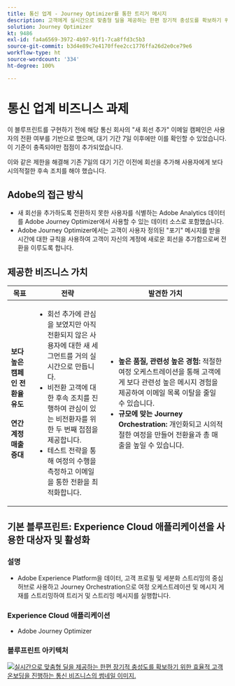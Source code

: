 ```yaml
---
title: 통신 업계 - Journey Optimizer를 통한 트리거 메시지
description: 고객에게 실시간으로 맞춤형 딜을 제공하는 한편 장기적 충성도를 확보하기 위한 효율적 고객 온보딩을 진행합니다.
solution: Journey Optimizer
kt: 9486
exl-id: fa4a6569-3972-4b97-91f1-7ca8ffd3c5b3
source-git-commit: b3d4e89c7e4170ffee2cc1776ffa26d2e0ce79e6
workflow-type: ht
source-wordcount: '334'
ht-degree: 100%

---
```


# 통신 업계 비즈니스 과제

이 블루프린트를 구현하기 전에 해당 통신 회사의 &quot;새 회선 추가&quot; 이메일 캠페인은 사용자의 전환 여부를 기반으로 했으며, 대기 기간 7일 이후에만 이를 확인할 수 있었습니다. 이 기준이 충족되야만 접점이 추가되었습니다.

이와 같은 제한을 해결해 기존 7일의 대기 기간 이전에 회선을 추가해 사용자에게 보다 시의적절한 후속 조치를 해야 했습니다.

## Adobe의 접근 방식

* 새 회선을 추가하도록 전환하지 못한 사용자를 식별하는 Adobe Analytics 데이터를 Adobe Journey Optimizer에서 사용할 수 있는 데이터 소스로 포함했습니다.
* Adobe Journey Optimizer에서는 고객이 사용자 정의된 &quot;포기&quot; 메시지를 받을 시간에 대한 규칙을 사용하여 고객이 자신의 계정에 새로운 회선을 추가함으로써 전환을 이루도록 합니다.


## 제공한 비즈니스 가치

| 목표 | 전략 | 발견한 가치 |
|---|---|---|
| **보다 높은 캠페인 전환율 유도&#x200B;**<br></br>**연간 계정 매출 증대**</ul> | <ul><li>회선 추가에 관심을 보였지만 아직 전환되지 않은 사용자에 대한 새 세그먼트를 거의 실시간으로 만듭니다.</li><li>비전환 고객에 대한 후속 조치를 진행하여 관심이 있는 비전환자를 위한 두 번째 접점을 제공합니다. </li><li>테스트 전략을 통해 여정의 수행을 측정하고 이메일을 통한 전환을 최적화합니다.</li></ul> | <ul><li><strong>높은 품질, 관련성 높은 경험:</strong> 적절한 여정 오케스트레이션을 통해 고객에게 보다 관련성 높은 메시지 경험을 제공하여 이메일 목록 이탈을 줄일 수 있습니다.</li><li><strong>규모에 맞는 Journey Orchestration:</strong> 개인화되고 시의적절한 여정을 만들어 전환율과 총 매출을 높일 수 있습니다.</li></ul> |

## 기본 블루프린트: Experience Cloud 애플리케이션을 사용한 대상자 및 활성화

### 설명

<ul><li>Adobe Experience Platform을 데이터, 고객 프로필 및 세분화 스트리밍의 중심 허브로 사용하고 Journey Orchestration으로 여정 오케스트레이션 및 메시지 게재를 스트리밍하여 트리거 및 스트리밍 메시지를 실행합니다.</li></ul>

### Experience Cloud 애플리케이션

<ul><li>Adobe Journey Optimizer</li></ul>

### 블루프린트 아키텍처

<a href="https://experienceleague.adobe.com/docs/blueprints-learn/architecture/customer-journeys/journey-optimizer.html?lang=ko"><img alt="실시간으로 맞춤형 딜을 제공하는 한편 장기적 충성도를 확보하기 위한 효율적 고객 온보딩을 진행하는 통신 비즈니스의 썸네일 이미지." src="https://experienceleague.adobe.com/docs/blueprints-learn/assets/journey-optimizer.png?lang=en"/></a>
